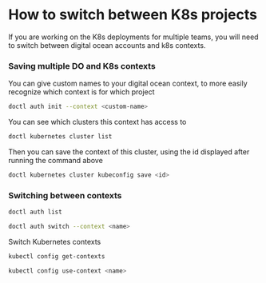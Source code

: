 # How to switch between K8s projects

If you are working on the K8s deployments for multiple teams, you will need to switch between digital ocean accounts and k8s contexts.

### Saving multiple DO and K8s contexts

You can give custom names to your digital ocean context, to more easily recognize which context is for which project

```bash
doctl auth init --context <custom-name>
```

You can see which clusters this context has access to

```bash
doctl kubernetes cluster list
```

Then you can save the context of this cluster, using the id displayed after running the command above

```bash
doctl kubernetes cluster kubeconfig save <id>
```

### Switching between contexts

```bash
doctl auth list
```

```bash
doctl auth switch --context <name>
```

Switch Kubernetes contexts

```bash
kubectl config get-contexts
```

```bash
kubectl config use-context <name>
```
